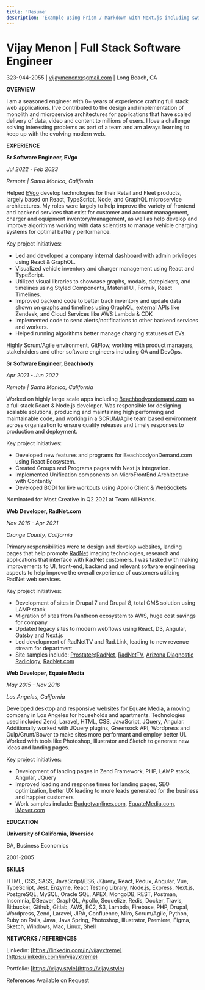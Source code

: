 ```yaml
---
title: 'Resume'
description: 'Example using Prism / Markdown with Next.js including switching syntax highlighting themes.'
---
```



# Vijay Menon ­| Full Stack Software Engineer

 323-944-2055 | [vijaymenonx@gmail.com](mailto:vijaymenonx@gmail.com) | Long Beach, CA 

**OVERVIEW**

I am a seasoned engineer with 8+ years of experience crafting full stack web applications. I've contributed to the design and implementation of monolith and microservice architectures for applications that have scaled delivery of data, video and content to millions of users. I love a challenge solving interesting problems as part of a team and am always learning to keep up with the evolving modern web. 

**EXPERIENCE**

**Sr Software Engineer, EVgo**

_Jul 2022 - Feb 2023_

_Remote | Santa Monica, California_

Helped [EVgo](evgo.com) develop technologies for their Retail and Fleet products, largely based on React, TypeScript, Node, and GraphQL microservice architectures.  My roles were largely to help improve the variety of frontend and backend services that exist for customer and account management, charger and equipment inventory/management, as well as help develop and improve algorithms working with data scientists to manage vehicle charging systems for optimal battery performance.   

Key project initiatives:



* Led and developed a company internal dashboard with admin privileges using React & GraphQL.
* Visualized vehicle inventory and charger management using React and TypeScript.
* Utilized visual libraries to showcase graphs, modals, datepickers, and timelines using Styled Components, Material UI, Formik, React Timelines.
* Improved backend code to better track inventory and update data shown on graphs and timelines using GraphQL, external APIs like Zendesk, and Cloud Services like AWS Lambda & CDK
* Implemented code to send alerts/notifications to other backend services and workers.
* Helped running algorithms better manage charging statuses of EVs.

Highly Scrum/Agile environment, GitFlow, working with product managers, stakeholders and other software engineers including QA and DevOps.

**Sr Software Engineer, Beachbody**

_Apr 2021 - Jun 2022_

_Remote | Santa Monica, California_

Worked on highly large scale apps including [Beachbodyondemand.com](https://beachbodyondemand.com) as a full stack React & Node.js developer.  Was responsible for designing scalable solutions, producing and maintaining high performing and maintainable code, and working in a SCRUM/Agile team based environment across organization to ensure quality releases and timely responses to production and deployment.   

Key project initiatives:



* Developed new features and programs for BeachbodyonDemand.com using React Ecosystem.
* Created Groups and Programs pages with Next.js integration.
* Implemented Unification components on MicroFrontEnd Architecture with Contently 
* Developed BODI for live workouts using Apollo Client & WebSockets

Nominated for Most Creative in Q2 2021 at Team All Hands.

**Web Developer, RadNet.com**

_Nov 2016 - Apr 2021_

_Orange County, California_ 


Primary responsibilities were to design and develop websites, landing pages that help promote [RadNet](radnet.com) imaging technologies, research and applications that interface with RadNet customers. I was tasked with making improvements to UI, front-end, backend and relevant software engineering aspects to help improve the overall experience of customers utilizing RadNet web services.

Key project initiatives:



* Development of sites in Drupal 7 and Drupal 8, total CMS solution using LAMP stack
* Migration of sites from Pantheon ecosystem to AWS, huge cost savings for company
* Updated legacy sites to modern webflows using React, D3, Angular, Gatsby and Next.js
* Led development of RadNetTV and Rad.Link, leading to new revenue stream for department
* Site samples include: [Prostate@RadNet](prostate.radnet.com), [RadNetTV](radnet.tv), [Arizona Diagnostic Radiology](https://www.arizonadiagnosticradiology.com/), [RadNet.com](radnet.com)

**Web Developer, Equate Media**

_May 2015 - Nov 2016_

_Los Angeles, California_

Developed desktop and responsive websites for Equate Media, a moving company in Los Angeles for households and apartments.  Technologies used included Zend, Laravel, HTML, CSS, JavaScript, JQuery, Angular.   Additionally worked with JQuery plugins, Greensock API, Wordpress and Gulp/Grunt/Bower to make sites more performant and employ better UI.   Worked with tools like Photoshop, Illustrator and Sketch to generate new ideas and landing pages.

Key project initiatives:



* Development of landing pages in Zend Framework, PHP, LAMP stack, Angular, JQuery
* Improved loading and response times for landing pages, SEO optimization, better UX leading to more leads generated for the business and happier customers
* Work samples include: [Budgetvanlines.com](https://www.budgetvanlines.com/), [EquateMedia.com](https://www.equatemedia.com/), [iMover.com](https://imover.com/)

**EDUCATION**

**University of California, Riverside**

BA, Business Economics

2001-2005

**SKILLS**

HTML, CSS, SASS, JavaScript/ES6, JQuery, React, Redux, Angular, Vue, TypeScript, Jest, Enzyme, React Testing Library, Node.js, Express, Next.js, PostgreSQL, MySQL, Oracle SQL, APEX, MongoDB, REST, Postman, Insomnia, DBeaver, GraphQL, Apollo, Sequelize, Redis, Docker, Travis, Bitbucket, Github, Gitlab, AWS, EC2, S3, Lambda, Firebase, PHP, Drupal, Wordpress, Zend, Laravel, JIRA, Confluence, Miro, Scrum/Agile, Python, Ruby on Rails, Java, Java Spring, Photoshop, Illustrator, Premiere, Figma, Sketch, Windows, Mac, Linux, Shell

**NETWORKS / REFERENCES**

Linkedin: [https://linkedin.com/in/vijayxtreme](https://linkedin.com/in/vijayxtreme) 

Portfolio: [https://vijay.style](https://vijay.style) 

References Available on Request
